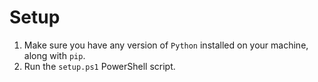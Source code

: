# Setup
  1. Make sure you have any version of `Python` installed on your machine, along with `pip`.
  2. Run the `setup.ps1` PowerShell script.
